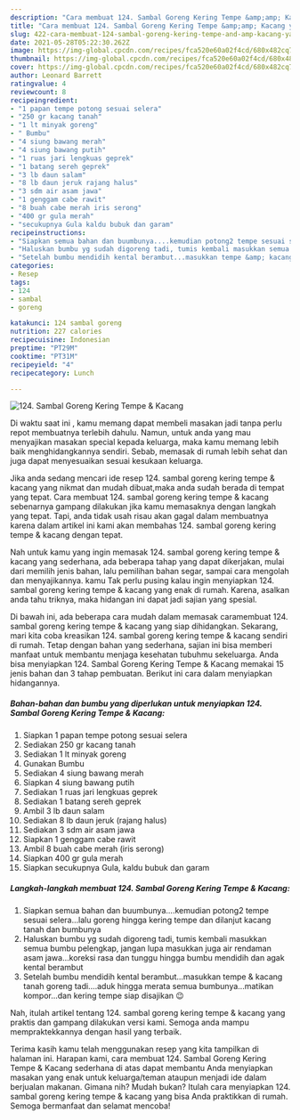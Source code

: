 ```yaml
---
description: "Cara membuat 124. Sambal Goreng Kering Tempe &amp;amp; Kacang yang nikmat Untuk Jualan"
title: "Cara membuat 124. Sambal Goreng Kering Tempe &amp;amp; Kacang yang nikmat Untuk Jualan"
slug: 422-cara-membuat-124-sambal-goreng-kering-tempe-and-amp-kacang-yang-nikmat-untuk-jualan
date: 2021-05-28T05:22:30.262Z
image: https://img-global.cpcdn.com/recipes/fca520e60a02f4cd/680x482cq70/124-sambal-goreng-kering-tempe-kacang-foto-resep-utama.jpg
thumbnail: https://img-global.cpcdn.com/recipes/fca520e60a02f4cd/680x482cq70/124-sambal-goreng-kering-tempe-kacang-foto-resep-utama.jpg
cover: https://img-global.cpcdn.com/recipes/fca520e60a02f4cd/680x482cq70/124-sambal-goreng-kering-tempe-kacang-foto-resep-utama.jpg
author: Leonard Barrett
ratingvalue: 4
reviewcount: 8
recipeingredient:
- "1 papan tempe potong sesuai selera"
- "250 gr kacang tanah"
- "1 lt minyak goreng"
- " Bumbu"
- "4 siung bawang merah"
- "4 siung bawang putih"
- "1 ruas jari lengkuas geprek"
- "1 batang sereh geprek"
- "3 lb daun salam"
- "8 lb daun jeruk rajang halus"
- "3 sdm air asam jawa"
- "1 genggam cabe rawit"
- "8 buah cabe merah iris serong"
- "400 gr gula merah"
- "secukupnya Gula kaldu bubuk dan garam"
recipeinstructions:
- "Siapkan semua bahan dan buumbunya....kemudian potong2 tempe sesuai selera...lalu goreng hingga kering tempe dan dilanjut kacang tanah dan bumbunya"
- "Haluskan bumbu yg sudah digoreng tadi, tumis kembali masukkan semua bumbu pelengkap, jangan lupa masukkan juga air rendaman asam jawa...koreksi rasa dan tunggu hingga bumbu mendidih dan agak kental berambut"
- "Setelah bumbu mendidih kental berambut...masukkan tempe &amp; kacang tanah goreng tadi....aduk hingga merata semua bumbunya...matikan kompor...dan kering tempe siap disajikan 😉"
categories:
- Resep
tags:
- 124
- sambal
- goreng

katakunci: 124 sambal goreng 
nutrition: 227 calories
recipecuisine: Indonesian
preptime: "PT29M"
cooktime: "PT31M"
recipeyield: "4"
recipecategory: Lunch

---
```



![124. Sambal Goreng Kering Tempe &amp; Kacang](https://img-global.cpcdn.com/recipes/fca520e60a02f4cd/680x482cq70/124-sambal-goreng-kering-tempe-kacang-foto-resep-utama.jpg)

Di waktu  saat ini , kamu memang dapat membeli masakan jadi tanpa perlu repot membuatnya terlebih dahulu. Namun, untuk anda yang mau menyajikan masakan special kepada keluarga, maka kamu memang lebih baik menghidangkannya sendiri. Sebab, memasak di rumah lebih sehat dan juga dapat menyesuaikan sesuai kesukaan keluarga.

Jika anda sedang mencari ide resep 124. sambal goreng kering tempe &amp; kacang yang nikmat dan mudah dibuat,maka anda sudah berada di tempat yang tepat. Cara membuat 124. sambal goreng kering tempe &amp; kacang  sebenarnya gampang dilakukan jika kamu memasaknya dengan langkah yang tepat. Tapi, anda tidak usah risau akan gagal dalam membuatnya 
karena dalam artikel ini kami akan membahas 124. sambal goreng kering tempe &amp; kacang dengan tepat.  



Nah untuk kamu yang ingin memasak 124. sambal goreng kering tempe &amp; kacang yang sederhana, ada beberapa tahap yang dapat dikerjakan, mulai dari memilih jenis bahan, lalu pemilihan bahan segar, sampai cara mengolah dan menyajikannya. kamu Tak perlu pusing kalau ingin menyiapkan 124. sambal goreng kering tempe &amp; kacang yang enak di rumah. Karena, asalkan anda  tahu triknya, maka hidangan ini dapat jadi sajian yang spesial.

Di bawah ini, ada beberapa cara mudah dalam memasak caramembuat 124. sambal goreng kering tempe &amp; kacang yang siap dihidangkan. Sekarang, mari kita coba kreasikan 124. sambal goreng kering tempe &amp; kacang sendiri di rumah. Tetap dengan bahan yang sederhana, sajian ini bisa memberi manfaat untuk membantu menjaga kesehatan tubuhmu sekeluarga. Anda bisa menyiapkan 124. Sambal Goreng Kering Tempe &amp; Kacang memakai 15 jenis bahan dan 3 tahap pembuatan. Berikut ini cara dalam menyiapkan hidangannya.

<!--inarticleads1-->

##### Bahan-bahan dan bumbu yang diperlukan untuk menyiapkan 124. Sambal Goreng Kering Tempe &amp; Kacang:

1. Siapkan 1 papan tempe potong sesuai selera
1. Sediakan 250 gr kacang tanah
1. Sediakan 1 lt minyak goreng
1. Gunakan  Bumbu
1. Sediakan 4 siung bawang merah
1. Siapkan 4 siung bawang putih
1. Sediakan 1 ruas jari lengkuas geprek
1. Sediakan 1 batang sereh geprek
1. Ambil 3 lb daun salam
1. Sediakan 8 lb daun jeruk (rajang halus)
1. Sediakan 3 sdm air asam jawa
1. Siapkan 1 genggam cabe rawit
1. Ambil 8 buah cabe merah (iris serong)
1. Siapkan 400 gr gula merah
1. Siapkan secukupnya Gula, kaldu bubuk dan garam




<!--inarticleads2-->

##### Langkah-langkah membuat 124. Sambal Goreng Kering Tempe &amp; Kacang:

1. Siapkan semua bahan dan buumbunya....kemudian potong2 tempe sesuai selera...lalu goreng hingga kering tempe dan dilanjut kacang tanah dan bumbunya
1. Haluskan bumbu yg sudah digoreng tadi, tumis kembali masukkan semua bumbu pelengkap, jangan lupa masukkan juga air rendaman asam jawa...koreksi rasa dan tunggu hingga bumbu mendidih dan agak kental berambut
1. Setelah bumbu mendidih kental berambut...masukkan tempe &amp; kacang tanah goreng tadi....aduk hingga merata semua bumbunya...matikan kompor...dan kering tempe siap disajikan 😉




Nah, itulah artikel tentang  124. sambal goreng kering tempe &amp; kacang  yang praktis dan gampang dilakukan versi kami. Semoga anda mampu mempraktekkannya dengan hasil yang terbaik. 

Terima kasih kamu telah menggunakan resep yang kita tampilkan di halaman ini. Harapan kami, cara membuat  124. Sambal Goreng Kering Tempe &amp; Kacang sederhana di atas dapat membantu Anda menyiapkan masakan yang enak untuk keluarga/teman ataupun menjadi ide dalam berjualan makanan. Gimana nih? Mudah bukan? Itulah cara menyiapkan 124. sambal goreng kering tempe &amp; kacang yang bisa Anda praktikkan di rumah. Semoga bermanfaat dan selamat mencoba!

